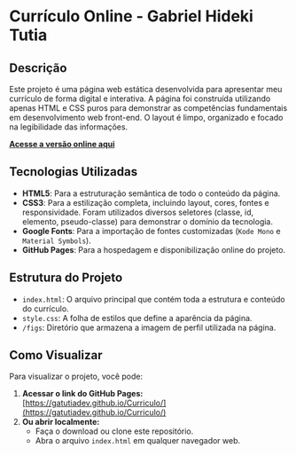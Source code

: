 # Currículo Online - Gabriel Hideki Tutia

## Descrição

Este projeto é uma página web estática desenvolvida para apresentar meu currículo de forma digital e interativa. A página foi construída utilizando apenas HTML e CSS puros para demonstrar as competências fundamentais em desenvolvimento web front-end. O layout é limpo, organizado e focado na legibilidade das informações.

**[Acesse a versão online aqui](https://gatutiadev.github.io/Curriculo/)**

## Tecnologias Utilizadas

* **HTML5**: Para a estruturação semântica de todo o conteúdo da página.
* **CSS3**: Para a estilização completa, incluindo layout, cores, fontes e responsividade. Foram utilizados diversos seletores (classe, id, elemento, pseudo-classe) para demonstrar o domínio da tecnologia.
* **Google Fonts**: Para a importação de fontes customizadas (`Kode Mono` e `Material Symbols`).
* **GitHub Pages**: Para a hospedagem e disponibilização online do projeto.

## Estrutura do Projeto

* `index.html`: O arquivo principal que contém toda a estrutura e conteúdo do currículo.
* `style.css`: A folha de estilos que define a aparência da página.
* `/figs`: Diretório que armazena a imagem de perfil utilizada na página.

## Como Visualizar

Para visualizar o projeto, você pode:

1.  **Acessar o link do GitHub Pages:** [https://gatutiadev.github.io/Curriculo/](https://gatutiadev.github.io/Curriculo/)
2.  **Ou abrir localmente:**
    * Faça o download ou clone este repositório.
    * Abra o arquivo `index.html` em qualquer navegador web.
